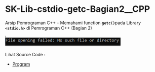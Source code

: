 # SK-Lib-cstdio-getc-Bagian2__CPP
Arsip Pemrograman C++ - Memahami function <code><b>getc()</b></code>pada Library <code><b>&lt;stdio.h></b></code> di Pemrograman C++ (Bagian 2)<br><br>
<img src="https://github.com/RizkyKhapidsyah/SK-Lib-cstdio-getc-Bagian2__CPP/blob/master/SK-Lib-cstdio-getc-Bagian2__CPP/x64/result/001.PNG"><br><br>
Lihat Source Code : <br>
- <a href="https://github.com/RizkyKhapidsyah/SK-Lib-cstdio-getc-Bagian2__CPP/blob/master/SK-Lib-cstdio-getc-Bagian2__CPP/Source.cpp">Program</a>
